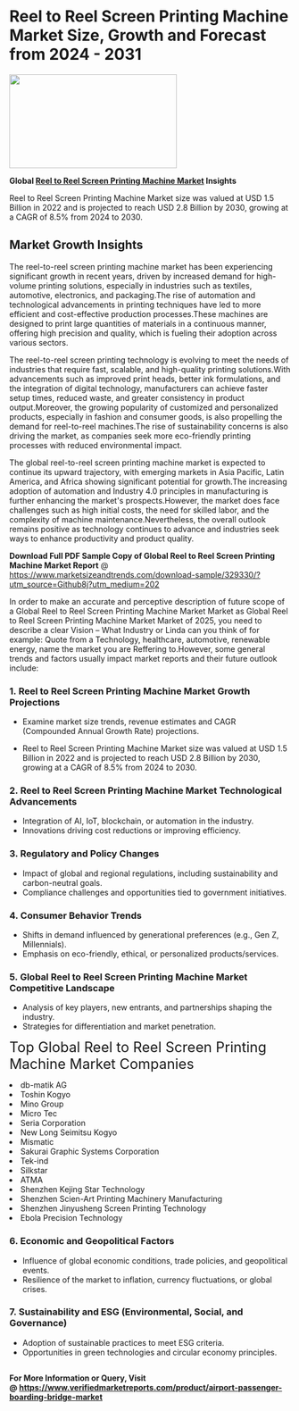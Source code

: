 <H1>Reel to Reel Screen Printing Machine Market Size, Growth and Forecast from 2024 - 2031</H1><img class="aligncenter size-medium wp-image-584254" src="https://thirdeyenews.in/wp-content/uploads/2024/09/Global-Market-Research-300x168.jpeg" alt="" width="300" height="168" /><p><strong>Global&nbsp;<a href="https://www.marketsizeandtrends.com/download-sample/329330/?utm_source=Github8j?utm_medium=202">Reel to Reel Screen Printing Machine Market</a> Insights</strong></p><p>Reel to Reel Screen Printing Machine Market size was valued at USD 1.5 Billion in 2022 and is projected to reach USD 2.8 Billion by 2030, growing at a CAGR of 8.5% from 2024 to 2030.</p><p><h2>Market Growth Insights</h2> <p>The reel-to-reel screen printing machine market has been experiencing significant growth in recent years, driven by increased demand for high-volume printing solutions, especially in industries such as textiles, automotive, electronics, and packaging.The rise of automation and technological advancements in printing techniques have led to more efficient and cost-effective production processes.These machines are designed to print large quantities of materials in a continuous manner, offering high precision and quality, which is fueling their adoption across various sectors.</p> <p>The reel-to-reel screen printing technology is evolving to meet the needs of industries that require fast, scalable, and high-quality printing solutions.With advancements such as improved print heads, better ink formulations, and the integration of digital technology, manufacturers can achieve faster setup times, reduced waste, and greater consistency in product output.Moreover, the growing popularity of customized and personalized products, especially in fashion and consumer goods, is also propelling the demand for reel-to-reel machines.The rise of sustainability concerns is also driving the market, as companies seek more eco-friendly printing processes with reduced environmental impact.</p> <p>The global reel-to-reel screen printing machine market is expected to continue its upward trajectory, with emerging markets in Asia Pacific, Latin America, and Africa showing significant potential for growth.The increasing adoption of automation and Industry 4.0 principles in manufacturing is further enhancing the market's prospects.However, the market does face challenges such as high initial costs, the need for skilled labor, and the complexity of machine maintenance.Nevertheless, the overall outlook remains positive as technology continues to advance and industries seek ways to enhance productivity and product quality.</p> <p><span class=""><strong>Download Full PDF Sample Copy of Global Reel to Reel Screen Printing Machine Market Report</strong> @ <a href="https://www.marketsizeandtrends.com/download-sample/329330/?utm_source=Github8j?utm_medium=202" target="_blank">https://www.marketsizeandtrends.com/download-sample/329330/?utm_source=Github8j?utm_medium=202</a></span></p><p>In order to make an accurate and perceptive description of future scope of a Global&nbsp;Reel to Reel Screen Printing Machine Market Market as Global&nbsp;Reel to Reel Screen Printing Machine Market Market of 2025, you need to describe a clear Vision &ndash; What Industry or Linda can you think of for example: Quote from a Technology, healthcare, automotive, renewable energy, name the market you are Reffering to.However, some general trends and factors usually impact market reports and their future outlook include:</p><h3>1.&nbsp;<strong>Reel to Reel Screen Printing Machine Market Growth Projections</strong></h3><ul><li>Examine market size trends, revenue estimates and CAGR (Compounded Annual Growth Rate) projections.</li><li><p>Reel to Reel Screen Printing Machine Market size was valued at USD 1.5 Billion in 2022 and is projected to reach USD 2.8 Billion by 2030, growing at a CAGR of 8.5% from 2024 to 2030.</p></li></ul><h3>2.&nbsp;<strong>Reel to Reel Screen Printing Machine Market Technological Advancements</strong></h3><ul><li>Integration of AI, IoT, blockchain, or automation in the industry.</li><li>Innovations driving cost reductions or improving efficiency.</li></ul><h3>3.&nbsp;<strong>Regulatory and Policy Changes</strong></h3><ul><li>Impact of global and regional regulations, including sustainability and carbon-neutral goals.</li><li>Compliance challenges and opportunities tied to government initiatives.</li></ul><h3>4.&nbsp;<strong>Consumer Behavior Trends</strong></h3><ul><li>Shifts in demand influenced by generational preferences (e.g., Gen Z, Millennials).</li><li>Emphasis on eco-friendly, ethical, or personalized products/services.</li></ul><h3>5.&nbsp;<strong>Global Reel to Reel Screen Printing Machine Market Competitive Landscape</strong></h3><ul><li>Analysis of key players, new entrants, and partnerships shaping the industry.</li><li>Strategies for differentiation and market penetration.</li></ul><p data-pm-slice="1 1 []"><span style="color: inherit; font-family: inherit; font-size: 25px;">Top Global Reel to Reel Screen Printing Machine Market Companies</span></p><div class="" data-test-id=""><p><li>db-matik AG</li><li> Toshin Kogyo</li><li> Mino Group</li><li> Micro Tec</li><li> Seria Corporation</li><li> New Long Seimitsu Kogyo</li><li> Mismatic</li><li> Sakurai Graphic Systems Corporation</li><li> Tek-ind</li><li> Silkstar</li><li> ATMA</li><li> Shenzhen Kejing Star Technology</li><li> Shenzhen Scien-Art Printing Machinery Manufacturing</li><li> Shenzhen Jinyusheng Screen Printing Technology</li><li> Ebola Precision Technology</li></p></div><h3>6.&nbsp;<strong>Economic and Geopolitical Factors</strong></h3><ul><li>Influence of global economic conditions, trade policies, and geopolitical events.</li><li>Resilience of the market to inflation, currency fluctuations, or global crises.</li></ul><h3>7.&nbsp;<strong>Sustainability and ESG (Environmental, Social, and Governance)</strong></h3><ul><li>Adoption of sustainable practices to meet ESG criteria.</li><li>Opportunities in green technologies and circular economy principles.</li></ul><h2><strong style="font-size: 14px;">For More Information or Query, Visit @&nbsp;</strong><a style="background-color: #ffffff; font-size: 14px;" href="https://www.marketsizeandtrends.com/report/reel-to-reel-screen-printing-machine-market/" target="_blank">https://www.verifiedmarketreports.com/product/airport-passenger-boarding-bridge-market</a></h2>